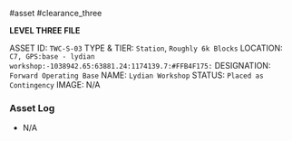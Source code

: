 #asset #clearance_three  

**LEVEL THREE FILE**

ASSET ID: `TWC-S-03`
TYPE & TIER: `Station`, `Roughly 6k Blocks`
LOCATION: `C7, GPS:base - lydian workshop:-1038942.65:63881.24:1174139.7:#FFB4F175:`
DESIGNATION: `Forward Operating Base`
NAME: `Lydian Workshop`
STATUS: `Placed as Contingency`
IMAGE: N/A
### Asset Log
- N/A